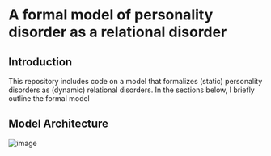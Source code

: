 
# A formal model of personality disorder as a relational disorder

## Introduction
This repository includes code on a model that formalizes (static) personality disorders as (dynamic) relational disorders. In the sections below, I briefly outline the formal model 

## Model Architecture
![image](https://github.com/user-attachments/assets/8b770367-8570-40d8-a83a-7b6b6bd11652)

